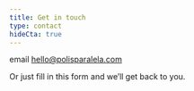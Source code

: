 ```yaml
---
title: Get in touch
type: contact
hideCta: true
---
```

 email [hello@polisparalela.com](mailto:hello@polisparalela.com)

Or just fill in this form and we’ll get back to you.